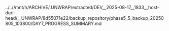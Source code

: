 ../..//mnt/h/ARCHIVE/.UNWRAP/extracted/DEV__2025-08-17__1833__host-duri-head/__UNWRAP/8d55071e22/backup_repository/phase5_5_backup_20250805_103800/DAY7_PROGRESS_SUMMARY.md